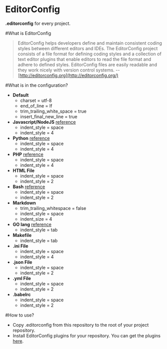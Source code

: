 EditorConfig
===
**.editorconfig** for every project.

#What is EditorConfig
> EditorConfig helps developers define and maintain consistent coding styles
> between different editors and IDEs. The EditorConfig project consists of a
> file format for defining coding styles and a collection of text editor
> plugins that enable editors to read the file format and adhere to defined
>styles. EditorConfig files are easily readable and they work nicely with
> version control systems.
 -- [http://editorconfig.org](http://editorconfig.org/)

#What is in the configuration?
- **Default**
    - charset = utf-8
    - end_of_line = lf 
    - trim_trailing_white_space = true
    - insert_final_new_line = true
- **Javascript/NodeJS**  [reference](https://github.com/anyTV/JS-conventions#manifesto)
    - indent_style = space
    - indent_style = 4
- **Python** [reference](https://github.com/anyTV/Python-conventions#code-layout)
    - indent_style = space
    - indent_style = 4
- **PHP** [reference](https://github.com/php-fig/fig-standards/blob/master/accepted/PSR-2-coding-style-guide.md#1-overview)
    - indent_style = space
    - indent_style = 4
- **HTML File** 
    - indent_style = space
    - indent_style = 2
- **Bash** [reference](https://google.github.io/styleguide/shell.xml?showone=Indentation#Indentation)
    - indent_style = space
    - indent_style = 2
- **Markdown** 
    - trim_trailing_whitespace = false
    - indent_style = space
    - indent_size = 4
- **GO lang** [reference](https://golang.org/cmd/gofmt/)
    - indent_style = tab
- **Makefile**
    - indent_style = tab
- **.ini File**
    - indent_style = space
    - indent_style = 4
- **.json File** 
    - indent_style = space
    - indent_style = 2
- **.yml File** 
    - indent_style = space
    - indent_style = 2
- **.babelrc** 
    - indent_style = space
    - indent_style = 2

#How to use?
- Copy .editorconfig from this repository to the root of your project repository.
- Install EditorConfig plugins for your repository. You can get the plugins [here](http://editorconfig.org/#download).
